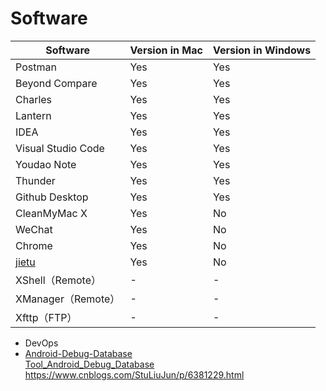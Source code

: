 # Software

| Software                       | Version in Mac | Version in Windows |
| ------------------------------ | -------------- | ------------------ |
| Postman                        | Yes            | Yes                |
| Beyond Compare                 | Yes            | Yes                |
| Charles                        | Yes            | Yes                |
| Lantern                        | Yes            | Yes                |
| IDEA                           | Yes            | Yes                |
| Visual Studio Code             | Yes            | Yes                |
| Youdao Note                    | Yes            | Yes                |
| Thunder                        | Yes            | Yes                |
| Github Desktop                 | Yes            | Yes                |
| CleanMyMac X                   | Yes            | No                 |
| WeChat                         | Yes            | No                 |
| Chrome                         | Yes            | No                 |
| [jietu](https://jietu.qq.com/) | Yes            | No                 |
| XShell（Remote）               | -              | -                  |
| XManager（Remote）             | -              | -                  |
| Xfttp（FTP）                   | -              | -                  |

- DevOps
- [Android-Debug-Database](https://github.com/amitshekhariitbhu/Android-Debug-Database)  
   [Tool_Android_Debug_Database](../tools/android/Tool_Android_Debug_Database.md)  
  https://www.cnblogs.com/StuLiuJun/p/6381229.html
